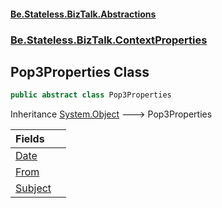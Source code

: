 #### [Be.Stateless.BizTalk.Abstractions](README.md 'README')
### [Be.Stateless.BizTalk.ContextProperties](Be.Stateless.BizTalk.ContextProperties.md 'Be.Stateless.BizTalk.ContextProperties')

## Pop3Properties Class

```csharp
public abstract class Pop3Properties
```

Inheritance [System.Object](https://docs.microsoft.com/en-us/dotnet/api/System.Object 'System.Object') &#129106; Pop3Properties

| Fields | |
| :--- | :--- |
| [Date](Pop3Properties.Date.md 'Be.Stateless.BizTalk.ContextProperties.Pop3Properties.Date') | |
| [From](Pop3Properties.From.md 'Be.Stateless.BizTalk.ContextProperties.Pop3Properties.From') | |
| [Subject](Pop3Properties.Subject.md 'Be.Stateless.BizTalk.ContextProperties.Pop3Properties.Subject') | |
